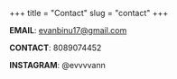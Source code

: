 +++
title = "Contact"
slug = "contact"
+++

**EMAIL**: evanbinu17@gmail.com

**CONTACT**: 8089074452

**INSTAGRAM**: @evvvvann